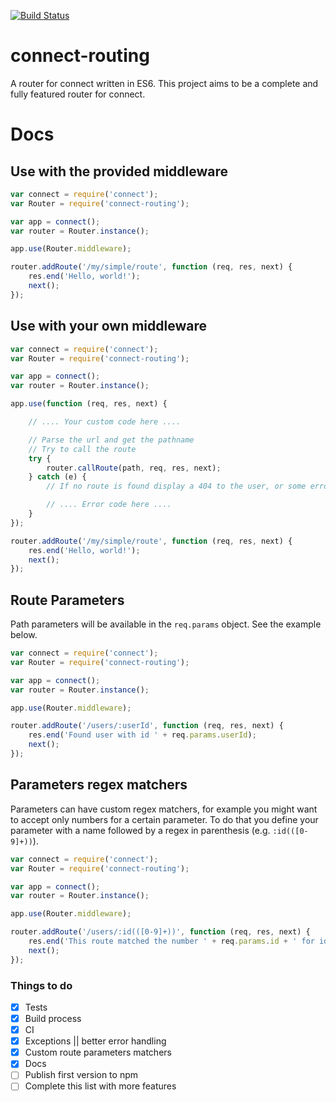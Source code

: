 [![Build Status](https://travis-ci.org/eduardn/connect-routing.svg?branch=master)](https://travis-ci.org/eduardn/connect-routing)

# connect-routing
A router for connect written in ES6. This project aims to be a complete and fully featured router for connect.

# Docs
## Use with the provided middleware

```JavaScript
var connect = require('connect');
var Router = require('connect-routing');

var app = connect();
var router = Router.instance();

app.use(Router.middleware);

router.addRoute('/my/simple/route', function (req, res, next) {
    res.end('Hello, world!');
    next();
});
```

## Use with your own middleware

```JavaScript
var connect = require('connect');
var Router = require('connect-routing');

var app = connect();
var router = Router.instance();

app.use(function (req, res, next) {

    // .... Your custom code here ....

    // Parse the url and get the pathname
    // Try to call the route
    try {
        router.callRoute(path, req, res, next);
    } catch (e) {
        // If no route is found display a 404 to the user, or some error

        // .... Error code here ....
    }
});

router.addRoute('/my/simple/route', function (req, res, next) {
    res.end('Hello, world!');
    next();
});
```

## Route Parameters
Path parameters will be available in the ```req.params``` object. See the example below.

```JavaScript
var connect = require('connect');
var Router = require('connect-routing');

var app = connect();
var router = Router.instance();

app.use(Router.middleware);

router.addRoute('/users/:userId', function (req, res, next) {
    res.end('Found user with id ' + req.params.userId);
    next();
});
```

## Parameters regex matchers
Parameters can have custom regex matchers, for example you might want to accept
only numbers for a certain parameter. To do that you define your parameter with
a name followed by a regex in parenthesis (e.g. ```:id(([0-9]+))```).

```JavaScript
var connect = require('connect');
var Router = require('connect-routing');

var app = connect();
var router = Router.instance();

app.use(Router.middleware);

router.addRoute('/users/:id(([0-9]+))', function (req, res, next) {
    res.end('This route matched the number ' + req.params.id + ' for id parameter');
    next();
});
```

### Things to do
- [x] Tests
- [x]  Build process
- [x] CI
- [x] Exceptions || better error handling
- [x] Custom route parameters matchers
- [x] Docs
- [ ] Publish first version to npm
- [ ] Complete this list with more features
